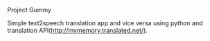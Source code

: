 Project Gummy

Simple text2speech translation app and vice versa using python and translation API(http://mymemory.translated.net/).



